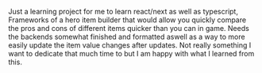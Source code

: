 Just a learning project for me to learn react/next as well as typescript, 
Frameworks of a hero item builder that would allow you quickly compare the 
pros and cons of different items quicker than you can in game.
Needs the backends somewhat finished and formatted aswell as a way to more 
easily update the item value changes after updates. Not really something
I want to dedicate that much time to but I am happy with what I learned from this.
